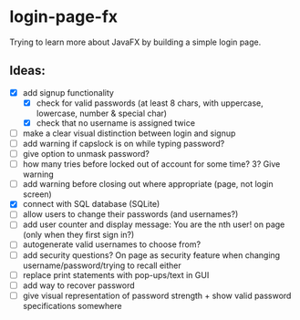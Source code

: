 # login-page-fx

Trying to learn more about JavaFX by building a simple login page.

## Ideas:

- [X] add signup functionality
    - [X] check for valid passwords (at least 8 chars, with uppercase, lowercase, number & special char)
    - [X] check that no username is assigned twice
- [ ] make a clear visual distinction between login and signup
- [ ] add warning if capslock is on while typing password?
- [ ] give option to unmask password?
- [ ] how many tries before locked out of account for some time? 3? Give warning
- [ ] add warning before closing out where appropriate (page, not login screen)
- [X] connect with SQL database (SQLite)
- [ ] allow users to change their passwords (and usernames?)
- [ ] add user counter and display message: You are the nth user! on page (only when they first sign in?)
- [ ] autogenerate valid usernames to choose from?
- [ ] add security questions? On page as security feature when changing username/password/trying to recall either
- [ ] replace print statements with pop-ups/text in GUI
- [ ] add way to recover password
- [ ] give visual representation of password strength + show valid password specifications somewhere
